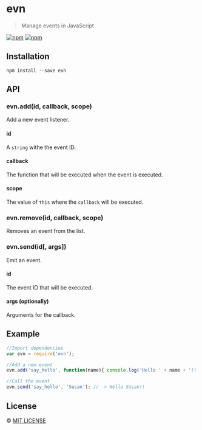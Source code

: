 # evn

> Manage events in JavaScript

[![npm](https://img.shields.io/npm/v/evn.svg?style=flat-square)](https://www.npmjs.com/package/evn)
[![npm](https://img.shields.io/npm/dt/evn.svg?style=flat-square)](https://www.npmjs.com/package/evn)

## Installation

```
npm install --save evn
```

## API

### evn.add(id, callback, scope)

Add a new event listener.

#### id

A `string` withe the event ID.

#### callback

The function that will be executed when the event is executed.

#### scope

The value of `this` where the `callback` will be executed.

### evn.remove(id, callback, scope)

Removes an event from the list.

### evn.send(id[, args])

Emit an event.

#### id

The event ID that will be executed.

#### args (optionally)

Arguments for the callback.

## Example

```javascript
//Import dependencies
var evn = require('evn');

//Add a new event
evn.add('say_hello', function(name){ console.log('Hello ' + name + '!!'); });

//Call the event
evn.send('say_hello', 'Susan'); // -> Hello Susan!!
```

## License

&copy; [MIT LICENSE](./LICENSE)
